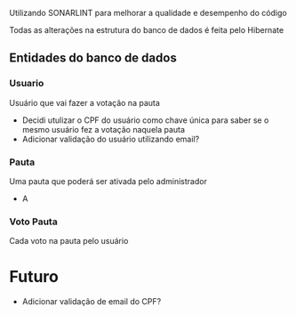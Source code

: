 Utilizando SONARLINT para melhorar a qualidade e desempenho do código

Todas as alterações na estrutura do banco de dados é feita pelo Hibernate

## Entidades do banco de dados
### Usuario
Usuário que vai fazer a votação na pauta
- Decidi utulizar o CPF do usuário como chave única para saber se o mesmo usuário fez a votação naquela pauta
- Adicionar validação do usuário utilizando email?

### Pauta
Uma pauta que poderá ser ativada pelo administrador
- A

### Voto Pauta
Cada voto na pauta pelo usuário

# Futuro
- Adicionar validação de email do CPF?